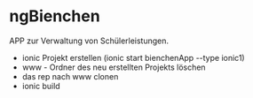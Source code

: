 # ngBienchen

APP zur Verwaltung von Schülerleistungen.

- ionic Projekt erstellen (ionic start bienchenApp --type ionic1)
- www - Ordner des neu erstellten Projekts löschen
- das rep nach www clonen
- ionic build
